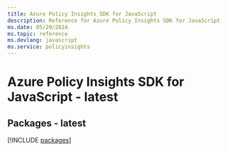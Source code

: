 ```yaml
---
title: Azure Policy Insights SDK for JavaScript
description: Reference for Azure Policy Insights SDK for JavaScript
ms.date: 05/29/2024
ms.topic: reference
ms.devlang: javascript
ms.service: policyinsights
---
```

# Azure Policy Insights SDK for JavaScript - latest
## Packages - latest
[!INCLUDE [packages](policy-insights-index.md)]